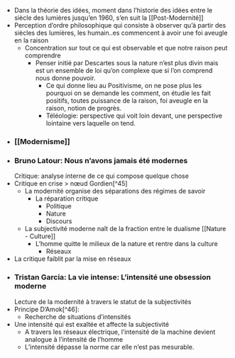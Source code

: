 - Dans la théorie des idées, moment dans l’historie des idées entre le siècle des lumières jusqu’en 1960, s’en suit la [[Post-Modernité]]
- Perception d’ordre philosophique qui consiste à observer qu’à partir des siècles des lumières, les humain..es commencent à avoir une foi aveugle en la raison
	- Concentration sur tout ce qui est observable et que notre raison peut comprendre
		- Penser initié par Descartes sous la nature n’est plus divin mais est un ensemble de loi qu’on complexe que si l’on comprend nous donne pouvoir.
			- Ce qui donne lieu au Positivisme, on ne pose plus les pourquoi on se demande les comment, on étudie les fait positifs, toutes puissance de la raison, foi aveugle en la raison, notion de progrès.
			- Téléologie: perspective qui voit loin devant, une perspective lointaine vers laquelle on tend.
- ### [[Modernisme]]
- ### Bruno Latour: Nous n’avons jamais été modernes
  Critique: analyse interne de ce qui compose quelque chose
- Critique en crise > nœud Gordien[^45]
	- La modernité organise des séparations des régimes de savoir
		- La réparation critique
			- Politique
			- Nature
			- Discours
	- La subjectivité moderne naît de la fraction entre le dualisme [[Nature - Culture]]
		- L’homme quitte le milieux de la nature et rentre dans la culture
			- Réseaux
- La critique faiblit par la mise en réseaux
- ### Tristan Garcia: La vie intense: L’intensité une obsession moderne
  Lecture de la modernité à travers le statut de la subjectivités
- Principe D’Amok[^46]:
	- Recherche de situations d’intensités
- Une intensité qui est exaltée et affecte la subjectivité
	- A travers les réseaux électrique, l’intensité de la machine devient analogue à l’intensité de l’homme
	- L’intensité dépasse la norme car elle n’est pas mesurable.